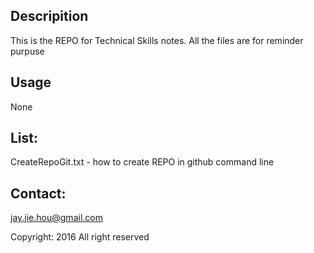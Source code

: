 Descripition
-----------------------------------------------------------------------------------
This is the REPO for Technical Skills notes. All the files are for reminder purpuse

Usage
-----------------------------------------------------------------------------------
None

List:
-----------------------------------------------------------------------------------
CreateRepoGit.txt                       - how to create REPO in github command line

Contact:
-----------------------------------------------------------------------------------
jay.jie.hou@gmail.com

Copyright: 2016 All right reserved
